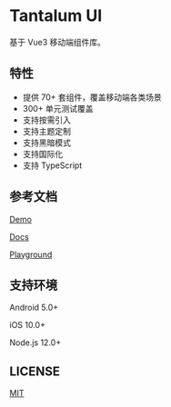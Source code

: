 # Tantalum UI

基于 Vue3 移动端组件库。

## 特性

- 提供 70+ 套组件，覆盖移动端各类场景
- 300+ 单元测试覆盖
- 支持按需引入
- 支持主题定制
- 支持黑暗模式
- 支持国际化
- 支持 TypeScript

## 参考文档

[Demo](https://arksjs.github.io/tantalum-ui-mobile/demo/)

[Docs](https://arksjs.github.io/tantalum-ui-mobile/)

[Playground](https://arksjs.github.io/tantalum-ui-mobile/playground/)

## 支持环境

Android 5.0+

iOS 10.0+

Node.js 12.0+

## LICENSE

[MIT](https://github.com/arksjs/tantalum-ui-mobile/blob/main/LICENSE)

